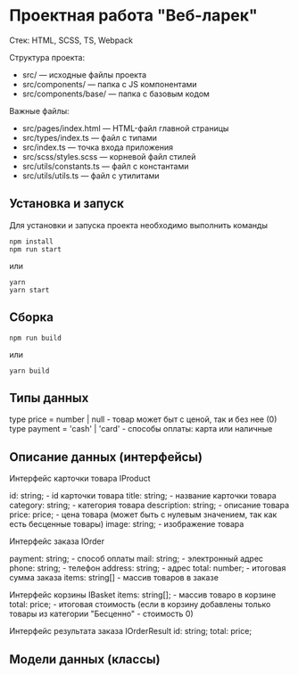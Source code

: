 # Проектная работа "Веб-ларек"

Стек: HTML, SCSS, TS, Webpack

Структура проекта:
- src/ — исходные файлы проекта
- src/components/ — папка с JS компонентами
- src/components/base/ — папка с базовым кодом

Важные файлы:
- src/pages/index.html — HTML-файл главной страницы
- src/types/index.ts — файл с типами
- src/index.ts — точка входа приложения
- src/scss/styles.scss — корневой файл стилей
- src/utils/constants.ts — файл с константами
- src/utils/utils.ts — файл с утилитами

## Установка и запуск
Для установки и запуска проекта необходимо выполнить команды

```
npm install
npm run start
```

или

```
yarn
yarn start
```
## Сборка

```
npm run build
```

или

```
yarn build
```

## Типы данных

type price = number | null - товар может быт с ценой, так и без нее (0)
type payment = 'cash' | 'card' - способы оплаты: карта или наличные

## Описание данных (интерфейсы)

Интерфейс карточки товара IProduct 

  id: string; - id карточки товара
  title: string; - название карточки товара
  category: string; - категория товара 
  description: string; - описание товара
  price: price; - цена товара (может быть с нулевым значением, так как есть бесценные товары)
  image: string; - изображение товара

  Интерфейс заказа IOrder

  payment: string; - способ оплаты
  mail: string; - электронный адрес
  phone: string; - телефон
  address: string; - адрес
  total: number; - итоговая сумма заказа
  items: string[] - массив товаров в заказе

  Интерфейс корзины IBasket 
  items: string[]; - массив товаро в корзине
  total: price; - итоговая стоимость (если в корзину добавлены только товары из категории "Бесценно" - стоимость 0)

Интерфейс результата заказа IOrderResult 
  id: string;
  total: price;


## Модели данных (классы)
